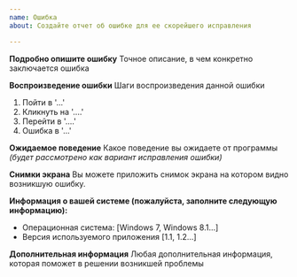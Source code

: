 ```yaml
---
name: Ошибка
about: Создайте отчет об ошибке для ее скорейшего исправления

---
```


**Подробно опишите ошибку**
Точное описание, в чем конкретно заключается ошибка

**Воспроизведение ошибки**
Шаги воспроизведения данной ошибки
1. Пойти в '...'
2. Кликнуть на '....'
3. Перейти в '....'
4. Ошибка в '...'

**Ожидаемое поведение**
Какое поведение вы ожидаете от программы _(будет рассмотрено как вариант исправления ошибки)_

**Снимки экрана**
Вы можете приложить снимок экрана на котором видно возникшую ошибку.

**Информация о вашей системе (пожалуйста, заполните следующую информацию):**
 - Операционная система: [Windows 7, Windows 8.1...]
 - Версия используемого приложения [1.1, 1.2...]

**Дополнительная информация**
Любая дополнительная информация, которая поможет в решении возникшей проблемы
